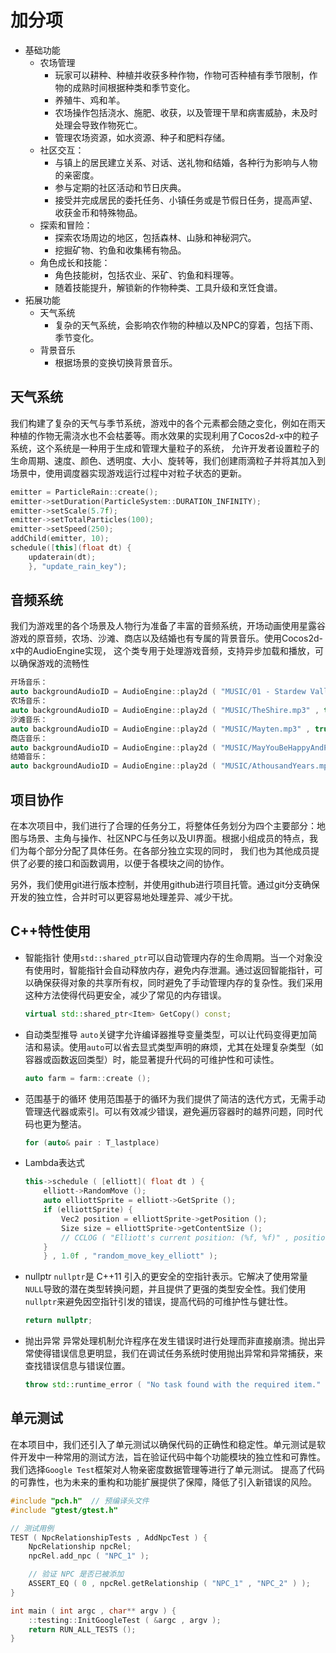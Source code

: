 # <strong>加分项</strong>

- 基础功能
  - 农场管理
    - 玩家可以耕种、种植并收获多种作物，作物可否种植有季节限制，作物的成熟时间根据种类和季节变化。
    - 养殖牛、鸡和羊。
    - 农场操作包括浇水、施肥、收获，以及管理干旱和病害威胁，未及时处理会导致作物死亡。
    - 管理农场资源，如水资源、种子和肥料存储。
  - 社区交互：
    - 与镇上的居民建立关系、对话、送礼物和结婚，各种行为影响与人物的亲密度。
    - 参与定期的社区活动和节日庆典。
    - 接受并完成居民的委托任务、小镇任务或是节假日任务，提高声望、收获金币和特殊物品。
  - 探索和冒险：
    - 探索农场周边的地区，包括森林、山脉和神秘洞穴。
    - 挖掘矿物、钓鱼和收集稀有物品。
  - 角色成长和技能：
    - 角色技能树，包括农业、采矿、钓鱼和料理等。
    - 随着技能提升，解锁新的作物种类、工具升级和烹饪食谱。
- 拓展功能
  - 天气系统
    - 复杂的天气系统，会影响农作物的种植以及NPC的穿着，包括下雨、季节变化。
  - 背景音乐
    - 根据场景的变换切换背景音乐。

## 天气系统
我们构建了复杂的天气与季节系统，游戏中的各个元素都会随之变化，例如在雨天种植的作物无需浇水也不会枯萎等。雨水效果的实现利用了Cocos2d-x中的粒子系统，这个系统是一种用于生成和管理大量粒子的系统，
允许开发者设置粒子的生命周期、速度、颜色、透明度、大小、旋转等，我们创建雨滴粒子并将其加入到场景中，使用调度器实现游戏运行过程中对粒子状态的更新。
```cpp
emitter = ParticleRain::create();
emitter->setDuration(ParticleSystem::DURATION_INFINITY);
emitter->setScale(5.7f);
emitter->setTotalParticles(100);
emitter->setSpeed(250);
addChild(emitter, 10);
schedule([this](float dt) {
    updaterain(dt);
    }, "update_rain_key");
```

## 音频系统
我们为游戏里的各个场景及人物行为准备了丰富的音频系统，开场动画使用星露谷游戏的原音频，农场、沙滩、商店以及结婚也有专属的背景音乐。使用Cocos2d-x中的AudioEngine实现，
这个类专用于处理游戏音频，支持异步加载和播放，可以确保游戏的流畅性
```cpp
开场音乐：
auto backgroundAudioID = AudioEngine::play2d ( "MUSIC/01 - Stardew Valley Overture.mp3" , true );
农场音乐：
auto backgroundAudioID = AudioEngine::play2d ( "MUSIC/TheShire.mp3" , true );
沙滩音乐：
auto backgroundAudioID = AudioEngine::play2d ( "MUSIC/Mayten.mp3" , true );
商店音乐：
auto backgroundAudioID = AudioEngine::play2d ( "MUSIC/MayYouBeHappyAndProsperous.mp3" , true );
结婚音乐：
auto backgroundAudioID = AudioEngine::play2d ( "MUSIC/AthousandYears.mp3" , true );
```

## 项目协作
在本次项目中，我们进行了合理的任务分工，将整体任务划分为四个主要部分：地图与场景、主角与操作、社区NPC与任务以及UI界面。根据小组成员的特点，我们为每个部分分配了具体任务。在各部分独立实现的同时，
我们也为其他成员提供了必要的接口和函数调用，以便于各模块之间的协作。

另外，我们使用git进行版本控制，并使用github进行项目托管。通过git分支确保开发的独立性，合并时可以更容易地处理差异、减少干扰。

## C++特性使用

- 智能指针
  使用`std::shared_ptr`可以自动管理内存的生命周期。当一个对象没有使用时，智能指针会自动释放内存，避免内存泄漏。通过返回智能指针，可以确保获得对象的共享所有权，同时避免了手动管理内存的复杂性。我们采用这种方法使得代码更安全，减少了常见的内存错误。
  ```cpp
  virtual std::shared_ptr<Item> GetCopy() const;
  ```

- 自动类型推导
  `auto`关键字允许编译器推导变量类型，可以让代码变得更加简洁和易读。使用`auto`可以省去显式类型声明的麻烦，尤其在处理复杂类型（如容器或函数返回类型）时，能显著提升代码的可维护性和可读性。
  ```cpp
  auto farm = farm::create ();
  ```

- 范围基于的循环
  使用范围基于的循环为我们提供了简洁的迭代方式，无需手动管理迭代器或索引。可以有效减少错误，避免遍历容器时的越界问题，同时代码也更为整洁。
  ```cpp
  for (auto& pair : T_lastplace)
  ```

- Lambda表达式
  ```cpp
  this->schedule ( [elliott]( float dt ) {
      elliott->RandomMove ();
      auto elliottSprite = elliott->GetSprite (); 
      if (elliottSprite) {
          Vec2 position = elliottSprite->getPosition ();
          Size size = elliottSprite->getContentSize ();
          // CCLOG ( "Elliott's current position: (%f, %f)" , position.x , position.y );  
      }
      } , 1.0f , "random_move_key_elliott" );
  ```

- nullptr
  `nullptr`是 C++11 引入的更安全的空指针表示。它解决了使用常量`NULL`导致的潜在类型转换问题，并且提供了更强的类型安全性。我们使用`nullptr`来避免因空指针引发的错误，提高代码的可维护性与健壮性。
  ```cpp
  return nullptr;
  ```

- 抛出异常
  异常处理机制允许程序在发生错误时进行处理而非直接崩溃。抛出异常使得错误信息更明显，我们在调试任务系统时使用抛出异常和异常捕获，来查找错误信息与错误位置。
  ```cpp
  throw std::runtime_error ( "No task found with the required item." );
  ```

## 单元测试
在本项目中，我们还引入了单元测试以确保代码的正确性和稳定性。单元测试是软件开发中一种常用的测试方法，旨在验证代码中每个功能模块的独立性和可靠性。我们选择`Google Test`框架对人物亲密度数据管理等进行了单元测试。
提高了代码的可靠性，也为未来的重构和功能扩展提供了保障，降低了引入新错误的风险。
```cpp
#include "pch.h"  // 预编译头文件  
#include "gtest/gtest.h"  

// 测试用例 
TEST ( NpcRelationshipTests , AddNpcTest ) {
    NpcRelationship npcRel;
    npcRel.add_npc ( "NPC_1" );

    // 验证 NPC 是否已被添加  
    ASSERT_EQ ( 0 , npcRel.getRelationship ( "NPC_1" , "NPC_2" ) );
}

int main ( int argc , char** argv ) {
    ::testing::InitGoogleTest ( &argc , argv );
    return RUN_ALL_TESTS ();
}
```
